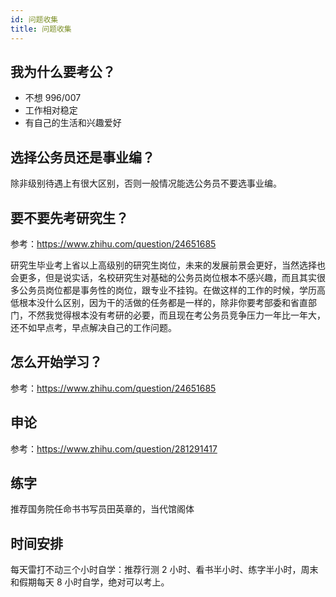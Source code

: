 ```yaml
---
id: 问题收集
title: 问题收集
---
```


## 我为什么要考公？

- 不想 996/007
- 工作相对稳定
- 有自己的生活和兴趣爱好

## 选择公务员还是事业编？

除非级别待遇上有很大区别，否则一般情况能选公务员不要选事业编。

## 要不要先考研究生？

参考：https://www.zhihu.com/question/24651685

研究生毕业考上省以上高级别的研究生岗位，未来的发展前景会更好，当然选择也会更多，但是说实话，名校研究生对基础的公务员岗位根本不感兴趣，而且其实很多公务员岗位都是事务性的岗位，跟专业不挂钩。在做这样的工作的时候，学历高低根本没什么区别，因为干的活做的任务都是一样的，除非你要考部委和省直部门，不然我觉得根本没有考研的必要，而且现在考公务员竞争压力一年比一年大，还不如早点考，早点解决自己的工作问题。

## 怎么开始学习？

参考：https://www.zhihu.com/question/24651685

## 申论

参考：https://www.zhihu.com/question/281291417

## 练字

推荐国务院任命书书写员田英章的，当代馆阁体

## 时间安排

每天雷打不动三个小时自学：推荐行测 2 小时、看书半小时、练字半小时，周末和假期每天 8 小时自学，绝对可以考上。